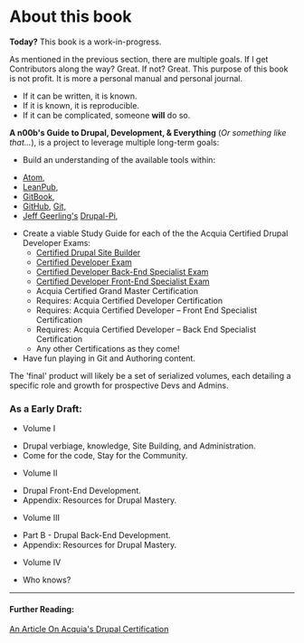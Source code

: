 # About this book

**Today?** This book is a work-in-progress. 

As mentioned in the previous section, there are multiple goals. If I get Contributors along the way? Great. If not? Great. This purpose of this book is not profit. It is more a personal manual and personal journal. 

+ If it can be written, it is known. 
+ If it is known, it is reproducible.
+ If it can be complicated, someone **will** do so.

**A n00b's Guide to Drupal, Development, & Everything** \(*Or something like that...*\), is a project to leverage multiple long-term goals:

 + Build an understanding of the available tools within:
  - [Atom](https://atom.io/ "Adam | A GitHub Project"),
  - [LeanPub](https://leanpub.com/ "LeanPub"),
  - [GitBook](https://www.gitbook.com/ "GitBook | A GitHub Project"),
  - [GitHub](https://github.com/ "GitHub"), [Git](https://try.github.io/ "Try Git Free!"),
  - [Jeff Geerling's](http://jeffgeerling.com/ "Jeff Geerling's Website") [Drupal-Pi](https://github.com/geerlingguy/drupal-pi "Drupal-Pi!"),
 + Create a viable Study Guide for each of the the Acquia Certified Drupal Developer Exams:
   - [Certified Drupal Site Builder](https://www.acquia.com/customer-success/learning-services/acquia-certified-drupal-site-builder-exam-blueprint "Acquia Certified Drupal Site Builder")
   - [Certified Developer Exam](https://www.acquia.com/customer-success/learning-services/acquia-certified-developer-exam-blueprint "Acquia Certified Developer")
   - [Certified Developer Back-End Specialist Exam](https://www.acquia.com/customer-success/learning-services/acquia-certified-developer-back-end-specialist-exam-blueprint "Acquia Certified Developer-Back end Specialist")
   - [Certified Developer Front-End Specialist Exam](https://www.acquia.com/customer-success/learning-services/acquia-certified-developer-front-end-specialist-exam-blueprint "Acquia Certified Developer - Front End Specialist")
   - Acquia Certified Grand Master Certification
    + Requires: Acquia Certified Developer Certification
    + Requires: Acquia Certified Developer – Front End Specialist Certification
    + Requires: Acquia Certified Developer – Back End Specialist Certification
   - Any other Certifications as they come!
 + Have fun playing in Git and Authoring content.

  The 'final' product will likely be a set of serialized volumes, each detailing a specific role and growth for prospective Devs and Admins. 

 ### As a Early Draft:
 + Volume I
  - Drupal verbiage, knowledge, Site Building, and Administration.
  - Come for the code, Stay for the Community.
 + Volume II
  - Drupal Front-End Development.
  - Appendix: Resources for Drupal Mastery.
 + Volume III
  - Part B - Drupal Back-End Development.
  - Appendix: Resources for Drupal Mastery.
 + Volume IV
  - Who knows?
 
-----

#### Further Reading:

[An Article On Acquia's Drupal Certification](http://certmag.com/acquia-certification-can-help-master-drupal-web-development/ "Certification Magazine")